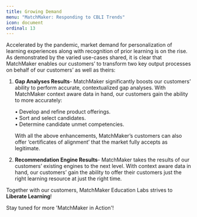 ```yaml
---
title: Growing Demand
menu: "MatchMaker: Responding to CBLI Trends"
icon: document
ordinal: 13
---
```

Accelerated by the pandemic, market demand for personalization of learning experiences along with recognition of prior learning is on the rise. As demonstrated by the varied use-cases shared, it is clear that MatchMaker enables our customers’ to transform two key output processes on behalf of our customers’ as well as theirs:
1. <strong>Gap Analyses Results</strong>- MatchMaker significantly boosts our customers’ ability to perform accurate, contextualized gap analyses. With MatchMaker context aware data in hand, our customers gain the ability to more accurately:

    •	Develop and refine product offerings.<br/>
    •	Sort and select candidates.<br/>
    •	Determine candidate unmet competencies.<br/>

    With all the above enhancements, MatchMaker’s customers can also offer ‘certificates of alignment’ that the market fully accepts as legitimate.

2. <strong>Recommendation Engine Results</strong>- MatchMaker takes the results of our customers’ existing engines to the next level. With context aware data in hand, our customers’ gain the ability to offer their customers just the right learning resource at just the right time.

<p class="text-center">Together with our customers, MatchMaker Education Labs strives to <strong>Liberate Learning</strong>!<br/>
<p class="text-center">Stay tuned for more 'MatchMaker in Action'!</p>
